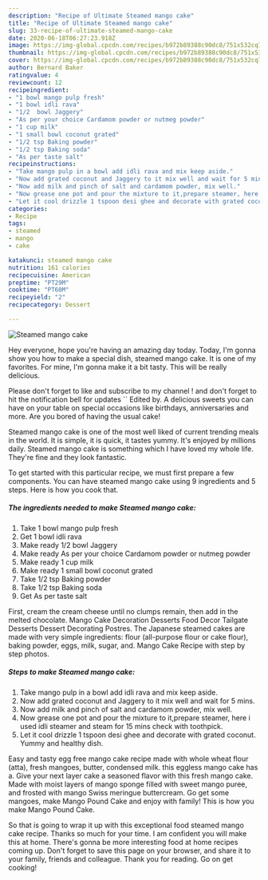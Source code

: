 ```yaml
---
description: "Recipe of Ultimate Steamed mango cake"
title: "Recipe of Ultimate Steamed mango cake"
slug: 33-recipe-of-ultimate-steamed-mango-cake
date: 2020-06-18T06:27:23.918Z
image: https://img-global.cpcdn.com/recipes/b972b89388c90dc8/751x532cq70/steamed-mango-cake-recipe-main-photo.jpg
thumbnail: https://img-global.cpcdn.com/recipes/b972b89388c90dc8/751x532cq70/steamed-mango-cake-recipe-main-photo.jpg
cover: https://img-global.cpcdn.com/recipes/b972b89388c90dc8/751x532cq70/steamed-mango-cake-recipe-main-photo.jpg
author: Bernard Baker
ratingvalue: 4
reviewcount: 12
recipeingredient:
- "1 bowl mango pulp fresh"
- "1 bowl idli rava"
- "1/2  bowl Jaggery"
- "As per your choice Cardamom powder or nutmeg powder"
- "1 cup milk"
- "1 small bowl coconut grated"
- "1/2 tsp Baking powder"
- "1/2 tsp Baking soda"
- "As per taste salt"
recipeinstructions:
- "Take mango pulp in a bowl add idli rava and mix keep aside."
- "Now add grated coconut and Jaggery to it mix well and wait for 5 mins."
- "Now add milk and pinch of salt and cardamom powder, mix well."
- "Now grease one pot and pour the mixture to it,prepare steamer, here i used idli steamer and steam for 15 mins check with toothpick."
- "Let it cool drizzle 1 tspoon desi ghee and decorate with grated coconut. Yummy and healthy dish."
categories:
- Recipe
tags:
- steamed
- mango
- cake

katakunci: steamed mango cake 
nutrition: 161 calories
recipecuisine: American
preptime: "PT29M"
cooktime: "PT60M"
recipeyield: "2"
recipecategory: Dessert

---
```



![Steamed mango cake](https://img-global.cpcdn.com/recipes/b972b89388c90dc8/751x532cq70/steamed-mango-cake-recipe-main-photo.jpg)

Hey everyone, hope you're having an amazing day today. Today, I'm gonna show you how to make a special dish, steamed mango cake. It is one of my favorites. For mine, I'm gonna make it a bit tasty. This will be really delicious.

Please don&#39;t forget to like and subscribe to my channel ! and don&#39;t forget to hit the notification bell for updates `` Edited by. A delicious sweets you can have on your table on special occasions like birthdays, anniversaries and more. Are you bored of having the usual cake!

Steamed mango cake is one of the most well liked of current trending meals in the world. It is simple, it is quick, it tastes yummy. It's enjoyed by millions daily. Steamed mango cake is something which I have loved my whole life. They're fine and they look fantastic.


To get started with this particular recipe, we must first prepare a few components. You can have steamed mango cake using 9 ingredients and 5 steps. Here is how you cook that.

<!--inarticleads1-->

##### The ingredients needed to make Steamed mango cake:

1. Take 1 bowl mango pulp fresh
1. Get 1 bowl idli rava
1. Make ready 1/2  bowl Jaggery
1. Make ready As per your choice Cardamom powder or nutmeg powder
1. Make ready 1 cup milk
1. Make ready 1 small bowl coconut grated
1. Take 1/2 tsp Baking powder
1. Take 1/2 tsp Baking soda
1. Get As per taste salt


First, cream the cream cheese until no clumps remain, then add in the melted chocolate. Mango Cake Decoration Desserts Food Decor Tailgate Desserts Dessert Decorating Postres. The Japanese steamed cakes are made with very simple ingredients: flour (all-purpose flour or cake flour), baking powder, eggs, milk, sugar, and. Mango Cake Recipe with step by step photos. 

<!--inarticleads2-->

##### Steps to make Steamed mango cake:

1. Take mango pulp in a bowl add idli rava and mix keep aside.
1. Now add grated coconut and Jaggery to it mix well and wait for 5 mins.
1. Now add milk and pinch of salt and cardamom powder, mix well.
1. Now grease one pot and pour the mixture to it,prepare steamer, here i used idli steamer and steam for 15 mins check with toothpick.
1. Let it cool drizzle 1 tspoon desi ghee and decorate with grated coconut. Yummy and healthy dish.


Easy and tasty egg free mango cake recipe made with whole wheat flour (atta), fresh mangoes, butter, condensed milk. this eggless mango cake has a. Give your next layer cake a seasoned flavor with this fresh mango cake. Made with moist layers of mango sponge filled with sweet mango puree, and frosted with mango Swiss meringue buttercream. Go get some mangoes, make Mango Pound Cake and enjoy with family! This is how you make Mango Pound Cake. 

So that is going to wrap it up with this exceptional food steamed mango cake recipe. Thanks so much for your time. I am confident you will make this at home. There's gonna be more interesting food at home recipes coming up. Don't forget to save this page on your browser, and share it to your family, friends and colleague. Thank you for reading. Go on get cooking!
